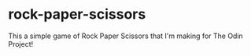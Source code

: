 # rock-paper-scissors

This a simple game of Rock Paper Scissors that I'm making for The Odin Project!